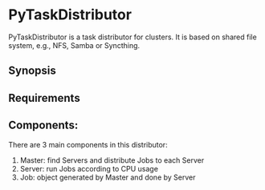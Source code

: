 # PyTaskDistributor
 PyTaskDistributor is a task distributor for clusters. It is based on shared file system, e.g., NFS, Samba or Syncthing.

 ## Synopsis
 
 ## Requirements
 
 ## Components:
There are 3 main components in this distributor:
1. Master: find Servers and distribute Jobs to each Server
2. Server: run Jobs according to CPU usage
3. Job: object generated by Master and done by Server


